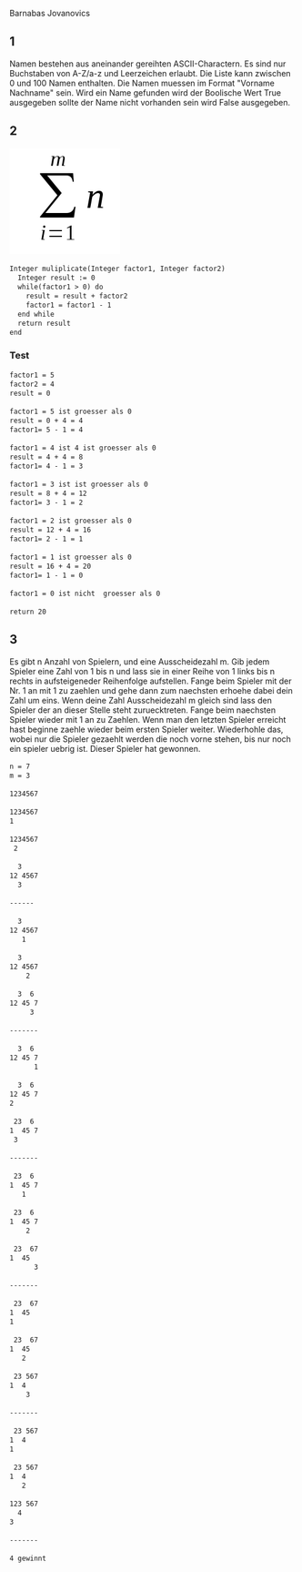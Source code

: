 Barnabas Jovanovics

## 1

Namen bestehen aus aneinander gereihten ASCII-Charactern. Es sind nur Buchstaben
von A-Z/a-z und Leerzeichen erlaubt. Die Liste kann zwischen 0 und 100 Namen
enthalten. Die Namen muessen im Format "Vorname Nachname" sein. Wird ein Name
gefunden wird der Boolische Wert True ausgegeben sollte der Name nicht vorhanden
sein wird False ausgegeben.

## 2

![Multiplication Formel](./multiplication.png)

```
Integer muliplicate(Integer factor1, Integer factor2)
  Integer result := 0
  while(factor1 > 0) do
    result = result + factor2
    factor1 = factor1 - 1
  end while
  return result
end
```

### Test
```
factor1 = 5
factor2 = 4
result = 0

factor1 = 5 ist groesser als 0
result = 0 + 4 = 4
factor1= 5 - 1 = 4

factor1 = 4 ist 4 ist groesser als 0
result = 4 + 4 = 8
factor1= 4 - 1 = 3

factor1 = 3 ist ist groesser als 0
result = 8 + 4 = 12
factor1= 3 - 1 = 2
 
factor1 = 2 ist groesser als 0
result = 12 + 4 = 16
factor1= 2 - 1 = 1
 
factor1 = 1 ist groesser als 0
result = 16 + 4 = 20
factor1= 1 - 1 = 0

factor1 = 0 ist nicht  groesser als 0

return 20
```
## 3

Es gibt n Anzahl von Spielern, und eine Ausscheidezahl m.
Gib jedem Spieler eine Zahl von 1 bis n und lass sie in einer Reihe von 1 links
bis n rechts in aufsteigeneder Reihenfolge aufstellen. Fange beim Spieler mit
der Nr. 1 an mit 1 zu zaehlen und gehe dann zum naechsten erhoehe dabei dein
Zahl um eins. Wenn deine Zahl Ausscheidezahl m gleich sind lass den Spieler der
an dieser Stelle steht zuruecktreten. Fange beim naechsten Spieler wieder mit 1
an zu Zaehlen. Wenn man den letzten Spieler erreicht hast beginne zaehle wieder
beim ersten Spieler weiter. Wiederhohle das, wobei nur die Spieler gezaehlt
werden die noch vorne stehen, bis nur noch ein spieler uebrig ist. Dieser
Spieler hat gewonnen.

```
n = 7
m = 3

1234567

1234567
1

1234567
 2

  3
12 4567
  3

------

  3
12 4567
   1

  3
12 4567
    2

  3  6
12 45 7
     3 

-------

  3  6
12 45 7
      1

  3  6
12 45 7
2 

 23  6
1  45 7
 3 

-------

 23  6
1  45 7
   1

 23  6
1  45 7
    2

 23  67
1  45 
      3

-------

 23  67
1  45 
1    

 23  67
1  45 
   2 

 23 567
1  4 
    3

-------

 23 567
1  4 
1   

 23 567
1  4 
   2 

123 567
  4 
3   

-------

4 gewinnt
```
